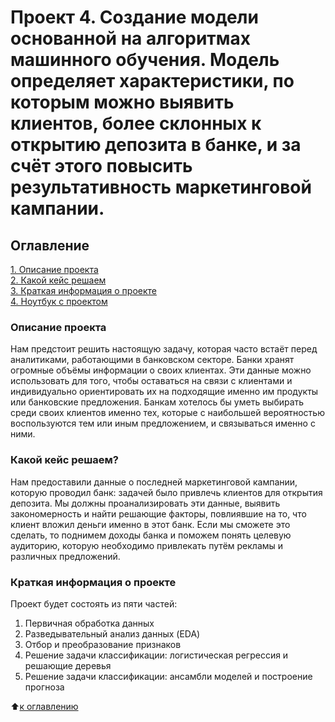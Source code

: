 # Проект 4. Создание модели основанной на алгоритмах машинного обучения. Модель определяет характеристики, по которым можно выявить клиентов, более склонных к открытию депозита в банке, и за счёт этого повысить результативность маркетинговой кампании.

## Оглавление  
[1. Описание проекта](https://github.com/fido-alex/DS/tree/main/project_4/README.md#Описание-проекта)  
[2. Какой кейс решаем](https://github.com/fido-alex/DS/tree/main/project_4/README.md#Какой-кейс-решаем?)  
[3. Краткая информация о проекте](https://github.com/fido-alex/DS/tree/main/project_4/README.md#Краткая-информация-о-проекте)  
[4. Ноутбук с проектом](https://github.com/fido-alex/DS/tree/main/project_4/project-4.ipynb) 

### Описание проекта    
Нам предстоит решить настоящую задачу, которая часто встаёт перед аналитиками, работающими в банковском секторе.
Банки хранят огромные объёмы информации о своих клиентах. Эти данные можно использовать для того, чтобы оставаться на связи с клиентами и индивидуально ориентировать их на подходящие именно им продукты или банковские предложения.
Банкам хотелось бы уметь выбирать среди своих клиентов именно тех, которые с наибольшей вероятностью воспользуются тем или иным предложением, и связываться именно с ними.

### Какой кейс решаем?
Нам предоставили данные о последней маркетинговой кампании, которую проводил банк: задачей было привлечь клиентов для открытия депозита. Мы должны проанализировать эти данные, выявить закономерность и найти решающие факторы, повлиявшие на то, что клиент вложил деньги именно в этот банк. Если мы сможете это сделать, то поднимем доходы банка и поможем понять целевую аудиторию, которую необходимо привлекать путём рекламы и различных предложений.

### Краткая информация о проекте
Проект будет состоять из пяти частей:
1. Первичная обработка данных
2. Разведывательный анализ данных (EDA)
3. Отбор и преобразование признаков
4. Решение задачи классификации: логистическая регрессия и решающие деревья
5. Решение задачи классификации: ансамбли моделей и построение прогноза

:arrow_up:[к оглавлению](README.md#Описание-проекта)
